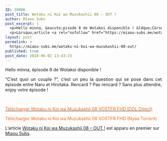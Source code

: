 ```yaml
---
ID: 10086
post_title: Wotaku ni Koi wa Muzukashii 08 – OUT !
author: Miaou Subs
post_excerpt: |
  <p>Hello minna, &eacute;pisode 8 de Wotakoi disponible ! &ldquo;C&rsquo;est quoi un couple ?&rdquo;, c&rsquo;est un peu la question qui se pose dans cet &eacute;pisode entre Naru et Hirotaka. Rencard ? Pas rencard ? Sans plus attendre, enjoy votre &eacute;pisode ! &nbsp; T&eacute;l&eacute;charger Wotaku ni Koi wa Muzukashii 08 VOSTFR FHD (DDL Direct) T&eacute;l&eacute;charger Wotaku ni</p>
  <p>L&rsquo;article <a rel="nofollow" href="https://miaou-subs.me/wotaku-ni-koi-wa-muzukashii-08-out/">Wotaku ni Koi wa Muzukashii 08 &ndash; OUT !</a> est apparu en premier sur <a rel="nofollow" href="https://miaou-subs.me/">Miaou Subs</a>.</p>
layout: post
permalink: >
  https://miaou-subs.me/wotaku-ni-koi-wa-muzukashii-08-out/
published: true
post_date: 2018-06-02 13:43:23
---
```

<p style="text-align: justify;">Hello minna, épisode 8 de Wotakoi disponible !</p>
<p style="text-align: justify;">&#8220;C&#8217;est quoi un couple ?&#8221;, c&#8217;est un peu la question qui se pose dans cet épisode entre Naru et Hirotaka. Rencard ? Pas rencard ? Sans plus attendre, enjoy votre épisode !</p>
<p>&nbsp;</p>
<p><a href="http://ddl.natsumi-no-sekai.com/Wotakoi/%5BNatsumi%20no%20Sekai%20%26%20MiaouSubs%5D%20Wotaku%20ni%20Koi%20wa%20Muzukashii%20-%2008%20VOSTFR%20%281920x1080%208bit%20AAC%29%20%5B11F9D1D4%5D.mp4"  rel="noopener"><span style="color: #ff6600;">Télécharger Wotaku ni Koi wa Muzukashii 08 VOSTFR FHD (DDL Direct)</span></a></p>
<p><span style="color: #ff6600;">Télécharger Wotaku ni Koi wa Muzukashii 08 VOSTFR FHD (Nyaa Torrent)</span></p>
<p>L’article <a rel="nofollow" href="https://miaou-subs.me/wotaku-ni-koi-wa-muzukashii-08-out/">Wotaku ni Koi wa Muzukashii 08 &#8211; OUT !</a> est apparu en premier sur <a rel="nofollow" href="https://miaou-subs.me/">Miaou Subs</a>.</p>